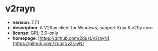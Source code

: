 # v2rayn

- **version**: 7.7.1
- **description**: A V2Ray client for Windows, support Xray & v2fly core
- **license**: GPL-3.0-only
- **homepage**: [https://github.com/2dust/v2rayN](https://github.com/2dust/v2rayN)


